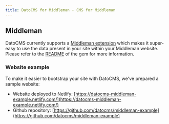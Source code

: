 ```yaml
---
title: DatoCMS for Middleman - CMS for Middleman
---
```


## Middleman

DatoCMS currently supports a [Middleman extension](https://github.com/datocms/middleman-dato) which makes it super-easy to use the data present in your site within your Middleman website. Please refer to the [README](https://github.com/datocms/middleman-dato) of the gem for more information.

### Website example

To make it easier to bootstrap your site with DatoCMS, we've prepared a sample website:

* Website deployed to Netlify: [https://datocms-middleman-example.netlify.com/](https://datocms-middleman-example.netlify.com/)
* Github repository: [https://github.com/datocms/middleman-example](https://github.com/datocms/middleman-example)
